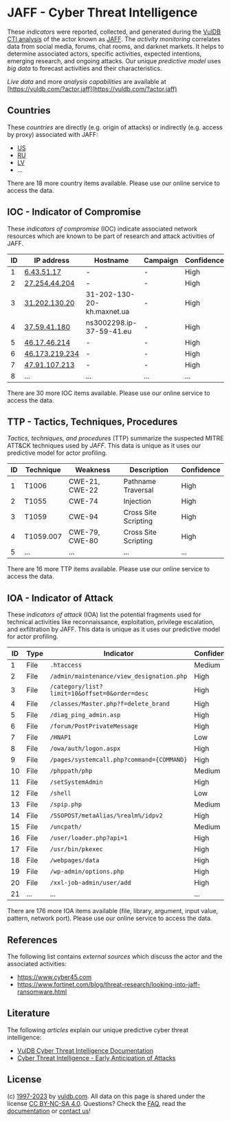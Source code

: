 # JAFF - Cyber Threat Intelligence

These _indicators_ were reported, collected, and generated during the [VulDB CTI analysis](https://vuldb.com/?kb.cti) of the actor known as [JAFF](https://vuldb.com/?actor.jaff). The _activity monitoring_ correlates data from social media, forums, chat rooms, and darknet markets. It helps to determine associated actors, specific activities, expected intentions, emerging research, and ongoing attacks. Our unique _predictive model_ uses _big data_ to forecast activities and their characteristics.

_Live data_ and more _analysis capabilities_ are available at [https://vuldb.com/?actor.jaff](https://vuldb.com/?actor.jaff)

## Countries

These _countries_ are directly (e.g. origin of attacks) or indirectly (e.g. access by proxy) associated with JAFF:

* [US](https://vuldb.com/?country.us)
* [RU](https://vuldb.com/?country.ru)
* [LV](https://vuldb.com/?country.lv)
* ...

There are 18 more country items available. Please use our online service to access the data.

## IOC - Indicator of Compromise

These _indicators of compromise_ (IOC) indicate associated network resources which are known to be part of research and attack activities of JAFF.

ID | IP address | Hostname | Campaign | Confidence
-- | ---------- | -------- | -------- | ----------
1 | [6.43.51.17](https://vuldb.com/?ip.6.43.51.17) | - | - | High
2 | [27.254.44.204](https://vuldb.com/?ip.27.254.44.204) | - | - | High
3 | [31.202.130.20](https://vuldb.com/?ip.31.202.130.20) | 31-202-130-20-kh.maxnet.ua | - | High
4 | [37.59.41.180](https://vuldb.com/?ip.37.59.41.180) | ns3002298.ip-37-59-41.eu | - | High
5 | [46.17.46.214](https://vuldb.com/?ip.46.17.46.214) | - | - | High
6 | [46.173.219.234](https://vuldb.com/?ip.46.173.219.234) | - | - | High
7 | [47.91.107.213](https://vuldb.com/?ip.47.91.107.213) | - | - | High
8 | ... | ... | ... | ...

There are 30 more IOC items available. Please use our online service to access the data.

## TTP - Tactics, Techniques, Procedures

_Tactics, techniques, and procedures_ (TTP) summarize the suspected MITRE ATT&CK techniques used by _JAFF_. This data is unique as it uses our predictive model for actor profiling.

ID | Technique | Weakness | Description | Confidence
-- | --------- | -------- | ----------- | ----------
1 | T1006 | CWE-21, CWE-22 | Pathname Traversal | High
2 | T1055 | CWE-74 | Injection | High
3 | T1059 | CWE-94 | Cross Site Scripting | High
4 | T1059.007 | CWE-79, CWE-80 | Cross Site Scripting | High
5 | ... | ... | ... | ...

There are 16 more TTP items available. Please use our online service to access the data.

## IOA - Indicator of Attack

These _indicators of attack_ (IOA) list the potential fragments used for technical activities like reconnaissance, exploitation, privilege escalation, and exfiltration by JAFF. This data is unique as it uses our predictive model for actor profiling.

ID | Type | Indicator | Confidence
-- | ---- | --------- | ----------
1 | File | `.htaccess` | Medium
2 | File | `/admin/maintenance/view_designation.php` | High
3 | File | `/category/list?limit=10&offset=0&order=desc` | High
4 | File | `/classes/Master.php?f=delete_brand` | High
5 | File | `/diag_ping_admin.asp` | High
6 | File | `/forum/PostPrivateMessage` | High
7 | File | `/HNAP1` | Low
8 | File | `/owa/auth/logon.aspx` | High
9 | File | `/pages/systemcall.php?command={COMMAND}` | High
10 | File | `/phppath/php` | Medium
11 | File | `/setSystemAdmin` | High
12 | File | `/shell` | Low
13 | File | `/spip.php` | Medium
14 | File | `/SSOPOST/metaAlias/%realm%/idpv2` | High
15 | File | `/uncpath/` | Medium
16 | File | `/user/loader.php?api=1` | High
17 | File | `/usr/bin/pkexec` | High
18 | File | `/webpages/data` | High
19 | File | `/wp-admin/options.php` | High
20 | File | `/xxl-job-admin/user/add` | High
21 | ... | ... | ...

There are 176 more IOA items available (file, library, argument, input value, pattern, network port). Please use our online service to access the data.

## References

The following list contains _external sources_ which discuss the actor and the associated activities:

* https://www.cyber45.com
* https://www.fortinet.com/blog/threat-research/looking-into-jaff-ransomware.html

## Literature

The following _articles_ explain our unique predictive cyber threat intelligence:

* [VulDB Cyber Threat Intelligence Documentation](https://vuldb.com/?kb.cti)
* [Cyber Threat Intelligence - Early Anticipation of Attacks](https://www.scip.ch/en/?labs.20201022)

## License

(c) [1997-2023](https://vuldb.com/?kb.changelog) by [vuldb.com](https://vuldb.com/?kb.about). All data on this page is shared under the license [CC BY-NC-SA 4.0](https://creativecommons.org/licenses/by-nc-sa/4.0/). Questions? Check the [FAQ](https://vuldb.com/?kb.faq), read the [documentation](https://vuldb.com/?kb) or [contact us](https://vuldb.com/?contact)!
